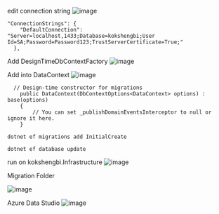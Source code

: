 edit connection string 
![image](https://github.com/user-attachments/assets/2c20e829-3f55-48af-935c-797a12de0ff0)

```
"ConnectionStrings": {
    "DefaultConnection": "Server=localhost,1433;Database=kokshengbi;User Id=SA;Password=Password123;TrustServerCertificate=True;"
  },
```


Add DesignTimeDbContextFactory
![image](https://github.com/user-attachments/assets/20d494d8-cb8a-41c1-a3a8-fce9891954cb)


Add into DataContext
![image](https://github.com/user-attachments/assets/3b704284-b1fc-44ed-acbf-c722cdc88bae)

```
  // Design-time constructor for migrations
    public DataContext(DbContextOptions<DataContext> options) : base(options)
    {
        // You can set _publishDomainEventsInterceptor to null or ignore it here.
    }
```


```
dotnet ef migrations add InitialCreate
```
```
dotnet ef database update
```

run on kokshengbi.Infrastructure
![image](https://github.com/user-attachments/assets/9ec66b48-42d8-4d0f-a5e0-9d351016d9f8)

Migration Folder

![image](https://github.com/user-attachments/assets/e502b9dc-db5f-4360-a86b-db6d3abc81f4)


Azure Data Studio
![image](https://github.com/user-attachments/assets/33350d02-93e6-49b9-8eab-281a23c298cd)

